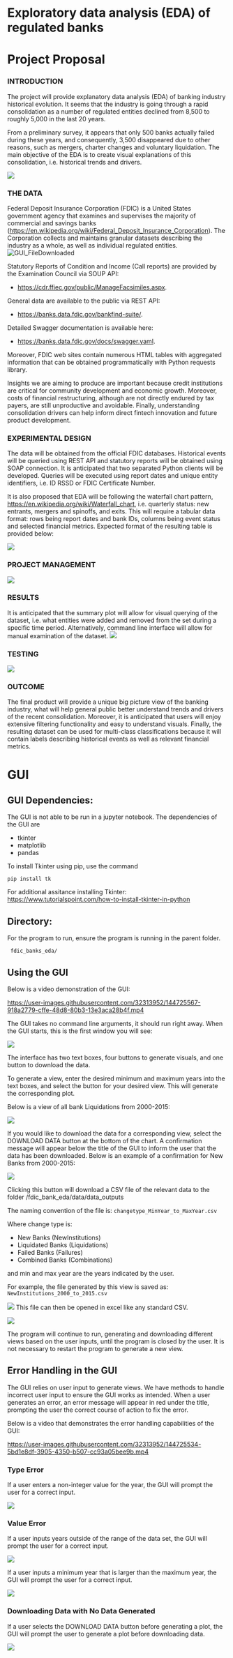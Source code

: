 
# Exploratory data analysis (EDA) of regulated banks

# Project Proposal

### INTRODUCTION
The project will provide explanatory data analysis (EDA) of banking industry historical evolution. It seems that the industry is going through a rapid consolidation as a number of regulated entities declined from 8,500 to roughly 5,000 in the last 20 years. 

From a preliminary survey, it appears that only 500 banks actually failed during these years, and consequently, 3,500 disappeared due to other reasons, such as mergers, charter changes and voluntary liquidation. The main objective of the EDA is to create visual explanations of this consolidation, i.e. historical trends and drivers. 

![](https://github.com/allaccountstaken/fdic_banks_eda/blob/main/results/Screen%20Shot%202021-10-21%20at%204.01.44%20PM.png)

### THE DATA
Federal Deposit Insurance Corporation (FDIC) is a United States government agency that examines and supervises the majority of commercial and savings banks (https://en.wikipedia.org/wiki/Federal_Deposit_Insurance_Corporation). The Corporation collects and maintains granular datasets describing the industry as a whole, as well as individual regulated entities. ![GUI_FileDownloaded](https://user-images.githubusercontent.com/32313952/144724028-a0729a0f-99ae-41f9-9e00-4716e2d43018.png)


Statutory Reports of Condition and Income (Call reports) are provided by the Examination Council via SOUP API: 
- https://cdr.ffiec.gov/public/ManageFacsimiles.aspx. 

General data are available to the public via REST API: 
- https://banks.data.fdic.gov/bankfind-suite/. 

Detailed Swagger documentation is available here: 
- https://banks.data.fdic.gov/docs/swagger.yaml. 
 
Moreover, FDIC web sites contain numerous HTML tables with aggregated information that can be obtained programmatically with Python requests library.

Insights we are aiming to produce are important because credit institutions are critical for community development and economic growth. Moreover, costs of financial restructuring, although are not directly endured by tax payers, are still unproductive and avoidable. Finally, understanding consolidation drivers can help inform direct fintech innovation and future  product development. 

### EXPERIMENTAL DESIGN
The data will be obtained from the official FDIC databases. Historical events will be queried using REST API and statutory reports will be obtained using SOAP connection. It is anticipated that two separated Python clients will be developed. Queries will be executed using report dates and unique entity identifiers, i.e. ID RSSD or FDIC Certificate Number.

It is also proposed that EDA will be following the waterfall chart pattern, https://en.wikipedia.org/wiki/Waterfall_chart, i.e. quarterly status: new entrants, mergers and spinoffs, and exits. This will require a tabular data format: rows being report dates and bank IDs, columns being event status and selected financial metrics. Expected format of the resulting table is provided below:

![](https://github.com/allaccountstaken/fdic_banks_eda/blob/main/results/Screen%20Shot%202021-11-21%20at%208.46.59%20PM.png)

### PROJECT MANAGEMENT
![](https://github.com/allaccountstaken/fdic_banks_eda/blob/main/results/Screen%20Shot%202021-11-21%20at%208.47.24%20PM.png) 

### RESULTS
It is anticipated that the summary plot will allow for visual querying of the dataset, i.e. what entities were added and removed from the set during a specific time period. Alternatively, command line interface will allow for manual examination of the dataset. 
![](https://github.com/allaccountstaken/fdic_banks_eda/blob/main/results/waterfall_example.png)

### TESTING
![](https://github.com/allaccountstaken/fdic_banks_eda/blob/main/results/Screen%20Shot%202021-11-21%20at%208.48.00%20PM.png)

### OUTCOME
The final product will provide a unique big picture view of the banking industry, what will help general public better understand trends and drivers of the recent consolidation. Moreover, it is anticipated that users will enjoy extensive filtering functionality and easy to understand visuals. Finally, the resulting dataset can be used for multi-class classifications because it will contain labels describing historical events as well as relevant financial metrics. 


# GUI
## GUI Dependencies: 
The GUI is not able to be run in a jupyter notebook. The dependencies of the GUI are
* tkinter
* matplotlib
* pandas

To install Tkinter using pip, use the command 

```pip install tk```

For additional assitance installing Tkinter: 
https://www.tutorialspoint.com/how-to-install-tkinter-in-python
## Directory:
For the program to run, ensure the program is running in the parent folder.

``` fdic_banks_eda/```
## Using the GUI

Below is a video demonstration of the GUI:

https://user-images.githubusercontent.com/32313952/144725567-918a2779-cffe-48d8-80b3-13e3aca28b4f.mp4


The GUI takes no command line arguments, it should run right away. 
When the GUI starts, this is the first window you will see:

![](https://github.com/allaccountstaken/fdic_banks_eda/blob/main/results/GUI_Pre_Input.png)

The interface has two text boxes, four buttons to generate visuals, and one button to download the data. 

To generate a view, enter the desired minimum and maximum years into the text boxes, and select the button for your desired view. This will generate the corresponding plot. 

Below is a view of all bank Liquidations from 2000-2015:

![](https://github.com/allaccountstaken/fdic_banks_eda/blob/main/results/GUI_Liquidations.png)

If you would like to download the data for a corresponding view, select the DOWNLOAD DATA button at the bottom of the chart. A confirmation message will appear below the title of the GUI to inform the user that the data has been downloaded. Below is an example of a confirmation for New Banks from 2000-2015:

![](https://github.com/allaccountstaken/fdic_banks_eda/blob/main/results/GUI_FileDownloaded.png)

Clicking this button will download a CSV file of the relevant data to the folder /fdic_bank_eda/data/data_outputs 

The naming convention of the file is:
```changetype_MinYear_to_MaxYear.csv```

Where change type is:
* New Banks (NewInstitutions)
* Liquidated Banks (Liquidations)
* Failed Banks (Failures)
* Combined Banks (Combinations) 

and min and max year are the years indicated by the user. 

For example, the file generated by this view is saved as:
```NewInstitutions_2000_to_2015.csv```

![](https://github.com/allaccountstaken/fdic_banks_eda/blob/main/results/GUI_ExcelFiles.png)
This file can then be opened in excel like any standard CSV.

![](https://github.com/allaccountstaken/fdic_banks_eda/blob/main/results/GUI_DataInExcel.png)


The program will continue to run, generating and downloading different views based on the user inputs, until the program is closed by the user. It is not necessary to restart the program to generate a new view. 

## Error Handling in the GUI
The GUI relies on user input to generate views. We have methods to handle incorrect user input to ensure the GUI works as intended. When a user generates an error, an error message will appear in red under the title, prompting the user the correct course of action to fix the error. 

Below is a video that demonstrates the error handling capabilities of the GUI:

https://user-images.githubusercontent.com/32313952/144725534-5bd1e8df-3905-4350-b507-cc93a05bee9b.mp4


### Type Error

If a user enters a non-integer value for the year, the GUI will prompt the user for a correct input. 

![](https://github.com/allaccountstaken/fdic_banks_eda/blob/main/results/GUI_NonInteger.png)

### Value Error

If a user inputs years outside of the range of the data set, the GUI will prompt the user for a correct input.

![](https://github.com/allaccountstaken/fdic_banks_eda/blob/main/results/GUI_Out_Of_Range.png)

If a user inputs a minimum year that is larger than the maximum year, the GUI will prompt the user for a correct input.

![](https://github.com/allaccountstaken/fdic_banks_eda/blob/main/results/GUI_Min_Greater_Max.png)

### Downloading Data with No Data Generated

If a user selects the DOWNLOAD DATA button before generating a plot, the GUI will prompt the user to generate a plot before downloading data. 

![](https://github.com/allaccountstaken/fdic_banks_eda/blob/main/results/GUI_Download_Error.png)

